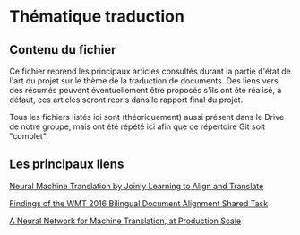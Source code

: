 # Thématique traduction

## Contenu du fichier
Ce fichier reprend les principaux articles consultés durant la partie d'état de l'art du projet sur le thème de la traduction de documents. Des liens vers des résumés peuvent éventuellement être proposés s'ils ont été réalisé, à défaut, ces articles seront repris dans le rapport final du projet.

Tous les fichiers listés ici sont (théoriquement) aussi présent dans le Drive de notre groupe, mais ont été répété ici afin que ce répertoire Git soit "complet".

## Les principaux liens
[Neural Machine Translation by Joinly Learning to Align and Translate](https://arxiv.org/pdf/1409.0473.pdf)

[Findings of the WMT 2016 Bilingual Document Alignment Shared Task](https://aclweb.org/anthology/W/W16/W16-2347.pdf)

[A Neural Network for Machine Translation, at Production Scale](https://research.googleblog.com/2016/09/a-neural-network-for-machine.html)
